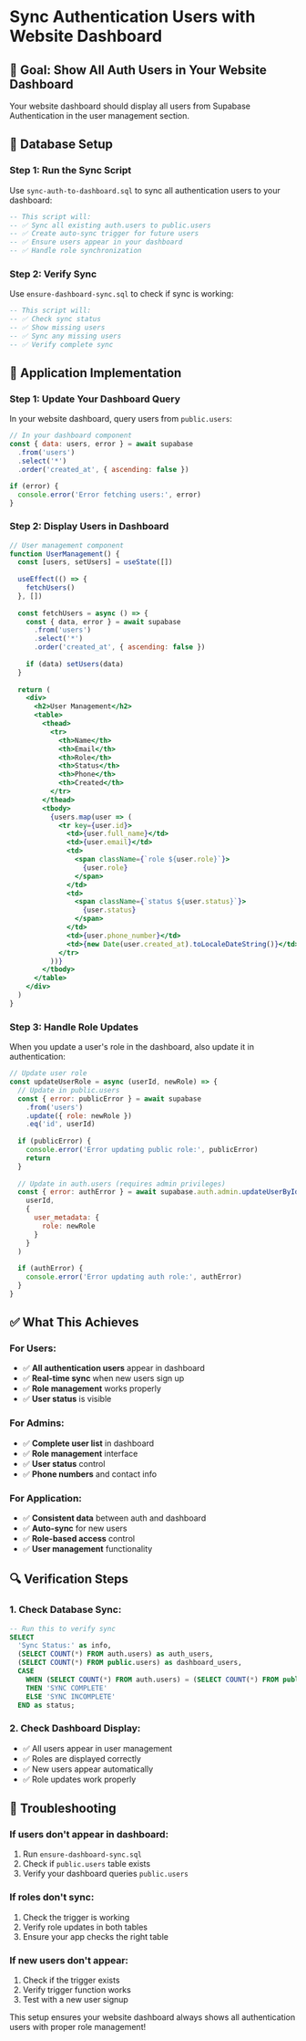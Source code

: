 # Sync Authentication Users with Website Dashboard

## 🎯 **Goal: Show All Auth Users in Your Website Dashboard**

Your website dashboard should display all users from Supabase Authentication in the user management section.

## 🔧 **Database Setup**

### **Step 1: Run the Sync Script**
Use `sync-auth-to-dashboard.sql` to sync all authentication users to your dashboard:

```sql
-- This script will:
-- ✅ Sync all existing auth.users to public.users
-- ✅ Create auto-sync trigger for future users
-- ✅ Ensure users appear in your dashboard
-- ✅ Handle role synchronization
```

### **Step 2: Verify Sync**
Use `ensure-dashboard-sync.sql` to check if sync is working:

```sql
-- This script will:
-- ✅ Check sync status
-- ✅ Show missing users
-- ✅ Sync any missing users
-- ✅ Verify complete sync
```

## 🚀 **Application Implementation**

### **Step 1: Update Your Dashboard Query**
In your website dashboard, query users from `public.users`:

```javascript
// In your dashboard component
const { data: users, error } = await supabase
  .from('users')
  .select('*')
  .order('created_at', { ascending: false })

if (error) {
  console.error('Error fetching users:', error)
}
```

### **Step 2: Display Users in Dashboard**
```jsx
// User management component
function UserManagement() {
  const [users, setUsers] = useState([])
  
  useEffect(() => {
    fetchUsers()
  }, [])
  
  const fetchUsers = async () => {
    const { data, error } = await supabase
      .from('users')
      .select('*')
      .order('created_at', { ascending: false })
    
    if (data) setUsers(data)
  }
  
  return (
    <div>
      <h2>User Management</h2>
      <table>
        <thead>
          <tr>
            <th>Name</th>
            <th>Email</th>
            <th>Role</th>
            <th>Status</th>
            <th>Phone</th>
            <th>Created</th>
          </tr>
        </thead>
        <tbody>
          {users.map(user => (
            <tr key={user.id}>
              <td>{user.full_name}</td>
              <td>{user.email}</td>
              <td>
                <span className={`role ${user.role}`}>
                  {user.role}
                </span>
              </td>
              <td>
                <span className={`status ${user.status}`}>
                  {user.status}
                </span>
              </td>
              <td>{user.phone_number}</td>
              <td>{new Date(user.created_at).toLocaleDateString()}</td>
            </tr>
          ))}
        </tbody>
      </table>
    </div>
  )
}
```

### **Step 3: Handle Role Updates**
When you update a user's role in the dashboard, also update it in authentication:

```javascript
// Update user role
const updateUserRole = async (userId, newRole) => {
  // Update in public.users
  const { error: publicError } = await supabase
    .from('users')
    .update({ role: newRole })
    .eq('id', userId)
  
  if (publicError) {
    console.error('Error updating public role:', publicError)
    return
  }
  
  // Update in auth.users (requires admin privileges)
  const { error: authError } = await supabase.auth.admin.updateUserById(
    userId,
    { 
      user_metadata: { 
        role: newRole 
      } 
    }
  )
  
  if (authError) {
    console.error('Error updating auth role:', authError)
  }
}
```

## ✅ **What This Achieves**

### **For Users:**
- ✅ **All authentication users** appear in dashboard
- ✅ **Real-time sync** when new users sign up
- ✅ **Role management** works properly
- ✅ **User status** is visible

### **For Admins:**
- ✅ **Complete user list** in dashboard
- ✅ **Role management** interface
- ✅ **User status** control
- ✅ **Phone numbers** and contact info

### **For Application:**
- ✅ **Consistent data** between auth and dashboard
- ✅ **Auto-sync** for new users
- ✅ **Role-based access** control
- ✅ **User management** functionality

## 🔍 **Verification Steps**

### **1. Check Database Sync:**
```sql
-- Run this to verify sync
SELECT 
  'Sync Status:' as info,
  (SELECT COUNT(*) FROM auth.users) as auth_users,
  (SELECT COUNT(*) FROM public.users) as dashboard_users,
  CASE 
    WHEN (SELECT COUNT(*) FROM auth.users) = (SELECT COUNT(*) FROM public.users) 
    THEN 'SYNC COMPLETE'
    ELSE 'SYNC INCOMPLETE'
  END as status;
```

### **2. Check Dashboard Display:**
- ✅ All users appear in user management
- ✅ Roles are displayed correctly
- ✅ New users appear automatically
- ✅ Role updates work properly

## 🚨 **Troubleshooting**

### **If users don't appear in dashboard:**
1. Run `ensure-dashboard-sync.sql`
2. Check if `public.users` table exists
3. Verify your dashboard queries `public.users`

### **If roles don't sync:**
1. Check the trigger is working
2. Verify role updates in both tables
3. Ensure your app checks the right table

### **If new users don't appear:**
1. Check if the trigger exists
2. Verify trigger function works
3. Test with a new user signup

This setup ensures your website dashboard always shows all authentication users with proper role management!
